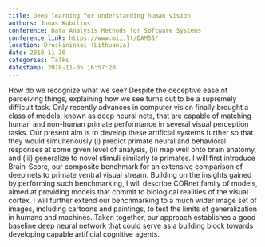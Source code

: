 ```yaml
---
title: Deep learning for understanding human vision
authors: Jonas Kubilius
conference: Data Analysis Methods for Software Systems
conference_link: https://www.mii.lt/DAMSS/
location: Druskininkai (Lithuania)
date: 2018-11-30
categories: Talks
datestamp: 2018-11-05 16:57:20
---
```


How do we recognize what we see? Despite the deceptive ease of perceiving things, explaining how we see turns out to be a supremely difficult task. Only recently advances in computer vision finally brought a class of models, known as deep neural nets, that are capable of matching human and non-human primate performance in several visual perception tasks. Our present aim is to develop these artificial systems further so that they would simultenously (i) predict primate neural and behavioral responses at some given level of analysis, (ii) map well onto brain anatomy, and (iii) generalize to novel stimuli similarly to primates. I will first introduce Brain-Score, our composite benchmark for an extensive comparison of deep nets to primate ventral visual stream. Building on the insights gained by performing such benchmarking, I will describe CORnet family of models, aimed at providing models that commit to biological realities of the visual cortex. I will further extend our benchmarking to a much wider image set of images, including cartoons and paintings, to test the limits of generalization in humans and machines. Taken together, our approach establishes a good baseline deep neural network that could serve as a building block towards developing capable artificial cognitive agents.